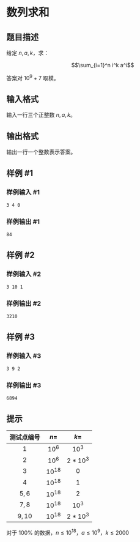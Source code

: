 # 数列求和

## 题目描述

给定 $n,a,k$，求：

$$\sum_{i=1}^n i^k a^i$$

答案对 $10^9 + 7$ 取模。

## 输入格式

输入一行三个正整数 $n,a,k$。

## 输出格式

输出一行一个整数表示答案。

## 样例 #1

### 样例输入 #1
```
3 4 0
```

### 样例输出 #1

```
84
```

## 样例 #2

### 样例输入 #2
```
3 10 1
```

### 样例输出 #2

```
3210
```

## 样例 #3

### 样例输入 #3
```
3 9 2
```

### 样例输出 #3

```
6894
```

## 提示

| 测试点编号 | $n=$ | $k=$ |
| :----------: | :----------: | :----------: |
| $1$ | $10^6$ | $10^3$ |
| $2$ | $10^6$ | $2*10^3$ |
| $3$ | $10^{18}$ |  $0$|
| $4$ | $10^{18}$ |$1$  |
| $5,6$ |  $10^{18}$| $2$ |
| $7,8$ |  $10^{18}$|  $10^3$|
| $9,10$ |$10^{18}$  |  $2*10^3$|
对于 $100\%$ 的数据，$n\le10^{18}$，$a\le10^9$，$k\le2000$
